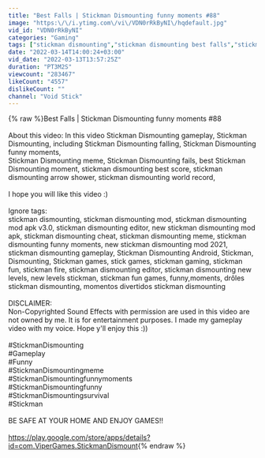 ```yaml
---
title: "Best Falls | Stickman Dismounting funny moments #88"
image: "https:\/\/i.ytimg.com\/vi\/VDN0rRkByNI\/hqdefault.jpg"
vid_id: "VDN0rRkByNI"
categories: "Gaming"
tags: ["stickman dismounting","stickman dismounting best falls","stickman dismounting editor"]
date: "2022-03-14T14:00:24+03:00"
vid_date: "2022-03-13T13:57:25Z"
duration: "PT3M2S"
viewcount: "283467"
likeCount: "4557"
dislikeCount: ""
channel: "Void Stick"
---
```

{% raw %}Best Falls | Stickman Dismounting funny moments #88<br /><br />About this video: In this video Stickman Dismounting gameplay, Stickman Dismounting, including Stickman Dismounting falling, Stickman Dismounting funny moments,<br />Stickman Dismounting meme, Stickman Dismounting fails, best Stickman Dismounting moment, stickman dismounting best score, stickman dismounting arrow shower, stickman dismounting world record,<br /><br />I hope you will like this video :)<br /><br />Ignore tags:<br />stickman dismounting, stickman dismounting mod, stickman dismounting mod apk v3.0, stickman dismounting editor, new stickman dismounting mod apk, stickman dismounting cheat, stickman dismounting meme, stickman dismounting funny moments, new stickman dismounting mod 2021, stickman dismounting gameplay, Stickman Dismounting Android, Stickman, Dismounting, Stickman games, stick games, stickman gaming, stickman fun, stickman fire, stickman dismounting editor, stickman dismounting new levels, new levels stickman, stickman fun games, funny,moments, drôles stickman dismounting, momentos divertidos stickman dismounting<br /><br />DISCLAIMER:<br />Non-Copyrighted Sound Effects with permission are used in this video are not owned by me. It is for entertainment purposes. I made my gameplay video with my voice. Hope y'll enjoy this :))<br /><br />#StickmanDismounting<br />#Gameplay<br />#Funny<br />#StickmanDismountingmeme<br />#StickmanDismountingfunnymoments<br />#StickmanDismountingfunny<br />#StickmanDismountingsurvival<br />#Stickman<br /><br />BE SAFE AT YOUR HOME AND ENJOY GAMES!!<br /><br /><a rel="nofollow" target="blank" href="https://play.google.com/store/apps/details?id=com.ViperGames.StickmanDismount">https://play.google.com/store/apps/details?id=com.ViperGames.StickmanDismount</a>{% endraw %}

